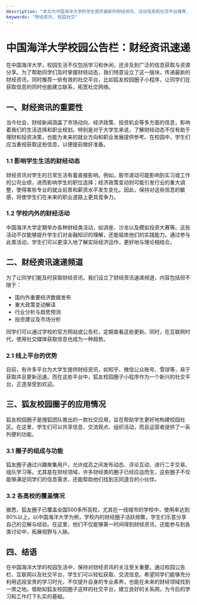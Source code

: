 ```yaml
---
description: "本文为中国海洋大学的学生提供最新的财经资讯、活动信息和社交平台推荐，帮助学生更好地了解校园动态和理财机会。"
keywords: "财经资讯, 校园社交"
---
```

# 中国海洋大学校园公告栏：财经资讯速递

在中国海洋大学，校园生活不仅包括学习和休闲，还涉及到广泛的信息获取与资源分享。为了帮助同学们及时掌握财经动态，我们特意设立了这一版块，传递最新的财经资讯，同时推荐一些有效的社交平台，比如狐友校园圈子小程序，让同学们在获取信息的同时也能建立联系，拓宽社交网络。

## 一、财经资讯的重要性

当今社会，财经新闻涵盖了市场动向、经济政策、投资机会等多方面的信息，影响着我们的生活选择和职业规划。特别是对于大学生来说，了解财经动态不仅有助于理财和投资决策，也能为未来的就业方向和职业发展提供参考。在校园中，学生们应当重视获取这些信息，以便提前做好准备。

### 1.1 影响学生生活的财经动态

财经资讯对学生的日常生活有着直接影响。例如，股市波动可能影响到实习或工作的公司业绩，进而影响学生的职位选择；经济政策变动则可能引发行业的重大调整，使得某些专业的就业前景和薪资水平发生变化。因此，保持对这些信息的敏感，将使学生们在未来的职业道路上更具竞争力。

### 1.2 学校内外的财经活动

中国海洋大学定期举办各种财经类活动，如讲座、沙龙以及模拟投资大赛等。这些活动不仅能够提升学生们对金融知识的理解，还能锻炼他们的实践能力。通过参与此类活动，学生们可以更深入地了解实际经济运作，更好地与理论相结合。

## 二、财经资讯速递频道

为了让同学们能及时获取财经资讯，我们设立了财经资讯速递频道，内容包括但不限于：

- 国内外重要经济数据发布
- 重大政策变动解读
- 行业分析与趋势预测
- 投资建议及市场分析

同学们可以通过学校的官方网站或公告栏，定期查看这些更新。同时，在互联网时代，使用社交媒体获取信息也成为一种趋势。

### 2.1 线上平台的优势

目前，有许多平台为大学生提供财经资讯，如知乎、微信公众账号、雪球等，易于获取并且更新迅速。而在这些平台中，狐友校园圈子小程序作为一个新兴的社交平台，正逐渐受到欢迎。

## 三、狐友校园圈子的应用情况

狐友校园圈子是搜狐团队推出的一款社交应用，旨在帮助学生更好地构建校园社区。在这里，学生们可以共享信息、交流观点、组织活动，而且运营者提供了一系列便利功能。

### 3.1 圈子的组成与功能

狐友圈子通过兴趣聚集用户，允许成员之间发布动态、评论互动、进行二手交易、组队学习等。尤其是在财经领域，许多财经类的圈子已经应运而生，这些圈子不仅能够满足同学们的信息需求，还能帮助他们找到志同道合的小伙伴。

### 3.2 各高校的覆盖情况

据悉，狐友圈子已覆盖全国500多所高校，尤其在一线城市的学校中，使用率达到80%以上。以中国海洋大学为例，学校内的财经圈子活跃频繁，学生们乐意分享自己的见解与经验。在这里，他们不仅能够第一时间得到财经资讯，还能参与到各类讨论中，拓展视野与人脉。

## 四、结语

在中国海洋大学的校园生活中，保持对财经资讯的关注至关重要。通过校园公告栏、互联网以及社交平台，学生们可以轻松获取、交流信息。希望同学们能够充分利用这段宝贵的学习时光，不仅提升自身的专业素养，也能在未来的财经领域找到一席之地。借助如狐友校园圈子这样的社交平台，建立良好的关系网，为今后的学习和工作打下扎实的基础。
